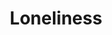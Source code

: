 ---
title: Loneliness
tag: "edition #8"
image: /images/lionels-world/Poster-8.jpg
description: Loneliness is a major issue that depletes the quality of life in old age. Shrinking social life, work life, spouse loss, children moving out or migrating to faraway places are seen as the major factors that affect older adults which eventually causes them to slip into loneliness.
content:
  - In the changed social scenario, Isolation and loneliness are serious problems for older adults. Loneliness is widespread and contagious. It is an epidemic.

  - Over a period of time older adults become less mobile, their friends and relatives die, hearing loss and other physical limitations make it harder to communicate with others, moreover seniors often reluctant to even try to make new friends.

  - As more of us insist on remaining in the community as we age, building social networks—whether digital or personal—will be increasingly important.

  - This is especially true for Baby Boomers, who have few children, and whose families often live in different cities than they do. As we age, communities are more important than ever. We must learn more about how to successfully build them.

  - Loneliness is a major issue that depletes the quality of life in old age. Shrinking social life, work life, spouse loss, children moving out or migrating to faraway places are seen as the major factors that affect older adults which eventually causes them to slip into loneliness.

  - As per the study conducted by Brigham Young University to learn about the top reason that increased longevity in humans, the evidence was unusually shocking it is not whether the person smoked or consumed alcohol or exercised or lead a leisurely life.
  - The study results showed that the people who had active social integration lived longer and showed highest healthy longevity. People who lived an active social life had the highest chances of a long life instead of the one who was alone,who was observed to not have a healthy life.

  - Tips to beat loneliness in old age
  - 1. Engage in social activities which interests along with your friends and known groups
  - 2. Visit to gatherings
  - 3. Social integration with neighbors
  - 4. Encouraging younger friends or known people to call in on you and participate in a common hobby that can be enjoyed together.
  - 5. Finding a post retirement hobby/ engagement
  - 6. Integrating children or grandchildren into life as much as they can get involved.
  - 7. Try not to prevent or restrict being social or creating new friends.
---
